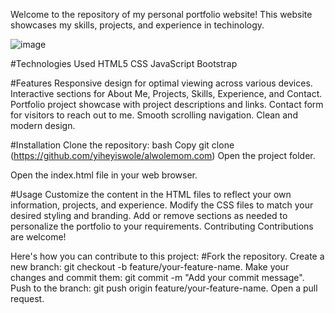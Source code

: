 Welcome to the repository of my personal portfolio website! This website showcases my skills, projects, and experience in techinology.

![image](https://github.com/yiheyiswole/alwolemom.com/assets/138756255/85bbeeb0-dad5-4789-b6d9-b24674c92239)

#Technologies Used
HTML5 
CSS
JavaScript
Bootstrap

#Features 
Responsive design for optimal viewing across various devices. 
Interactive sections for About Me, Projects, Skills, Experience, and Contact.
Portfolio project showcase with project descriptions and links. 
Contact form for visitors to reach out to me. 
Smooth scrolling navigation. 
Clean and modern design.

#Installation Clone the repository:
bash 
Copy
git clone (https://github.com/yiheyiswole/alwolemom.com) Open the project folder.

Open the index.html file in your web browser.

#Usage Customize the content in the HTML files to reflect your own information, projects, and experience. 
Modify the CSS files to match your desired styling and branding. 
Add or remove sections as needed to personalize the portfolio to your requirements.
Contributing Contributions are welcome!

Here's how you can contribute to this project:
#Fork the repository.
Create a new branch: git checkout -b feature/your-feature-name.
Make your changes and commit them: git commit -m "Add your commit message".
Push to the branch: git push origin feature/your-feature-name.
Open a pull request.
